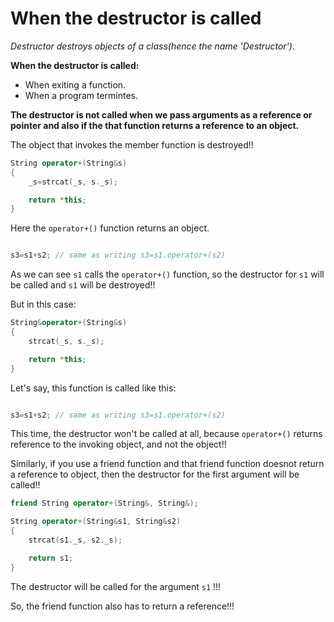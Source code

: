 # When the destructor is called

_Destructor destroys objects of a class(hence the name 'Destructor')_.


**When the destructor is called:**

- When exiting a function.
- When a program termintes.


**The destructor is not called when we pass arguments as a reference or pointer and also if the that function returns a reference to an object.**

The object that invokes the member function is destroyed!!


```c++
String operator+(String&s)
{
	_s=strcat(_s, s._s);

	return *this;
}
```

Here the `operator+()` function returns an object.

```c++

s3=s1+s2; // same as writing s3=s1.operator+(s2)
```

As we can see `s1` calls the `operator+()` function, so the destructor for `s1` will be called and `s1` will be destroyed!!


But in this case:

```c++
String&operator+(String&s)
{
	strcat(_s, s._s);

	return *this;
}
```

Let's say, this function is called like this:

```c++

s3=s1+s2; // same as writing s3=s1.operator+(s2)
```

This time, the destructor won't be called at all, because `operator+()` returns reference to the invoking object, and not the object!!

Similarly, if you use a friend function and that friend function doesnot return a reference to object, then the destructor for the first argument will be called!!



```c++
friend String operator+(String&, String&);
```

```c++
String operator+(String&s1, String&s2)
{
	strcat(s1._s, s2._s);

	return s1;
}
```

The destructor will be called for the argument `s1` !!!

So, the friend function also has to return a reference!!!
